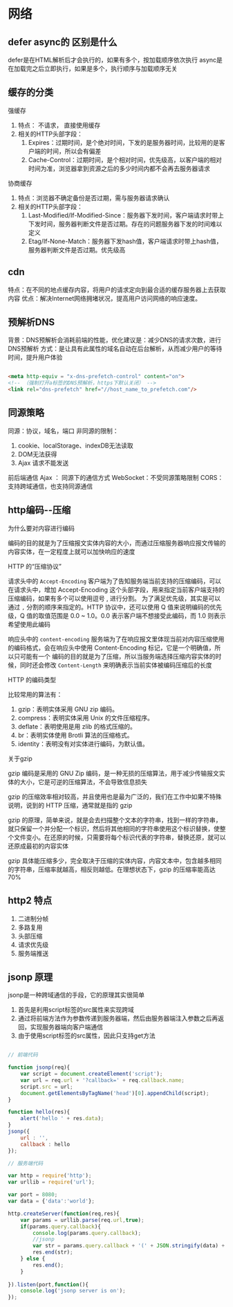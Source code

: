# 网络

## defer async的 区别是什么

  defer是在HTML解析后才会执行的，如果有多个，按加载顺序依次执行
  async是在加载完之后立即执行，如果是多个，执行顺序与加载顺序无关

## 缓存的分类

强缓存

  1. 特点： 不请求， 直接使用缓存
  2. 相关的HTTP头部字段：
     1. Expires：过期时间，是个绝对时间，下发的是服务器时间，比较用的是客户端的时间，所以会有偏差
     2. Cache-Control：过期时间，是个相对时间，优先级高，以客户端的相对时间为准，浏览器拿到资源之后的多少时间内都不会再去服务器请求

协商缓存

  1. 特点：浏览器不确定备份是否过期，需与服务器请求确认
  2. 相关的HTTP头部字段：
     1. Last-Modified/If-Modified-Since：服务器下发时间，客户端请求时带上下发时间，服务器判断文件是否过期。存在的问题服务器下发的时间难以定义
     2. Etag/If-None-Match：服务器下发hash值，客户端请求时带上hash值，服务器判断文件是否过期。优先级高

## cdn

  特点：在不同的地点缓存内容，将用户的请求定向到最合适的缓存服务器上去获取内容
  优点：解决Internet网络拥堵状况，提高用户访问网络的响应速度。

## 预解析DNS

  背景：DNS预解析会消耗前端的性能，优化建议是：减少DNS的请求次数，进行DNS预解析
  方式：是让具有此属性的域名自动在后台解析，从而减少用户的等待时间，提升用户体验

  ```html

  <meta http-equiv = "x-dns-prefetch-control" content="on">
  <!-- （强制打开a标签的DNS预解析，https下默认关闭） -->
  <link rel="dns-prefetch" href="//host_name_to_prefetch.com"/>

  ```

## 同源策略

同源：协议，域名，端口
  非同源的限制：

  1. cookie、localStorage、indexDB无法读取
  2. DOM无法获得
  3. Ajax 请求不能发送
  
  前后端通信
    Ajax ： 同源下的通信方式
    WebSocket：不受同源策略限制
    CORS：支持跨域通信，也支持同源通信

## http编码--压缩

为什么要对内容进行编码

  编码的目的就是为了压缩报文实体内容的大小，而通过压缩服务器响应报文传输的内容实体，在一定程度上就可以加快响应的速度

HTTP 的“压缩协议”

  请求头中的 `Accept-Encoding`
    客户端为了告知服务端当前支持的压缩编码，可以在请求头中，增加 Accept-Encoding 这个头部字段，用来指定当前客户端支持的压缩编码，如果有多个可以使用逗号 , 进行分割。
    为了满足优先级，其实是可以通过 `,` 分割的顺序来指定的。HTTP 协议中，还可以使用 Q 值来说明编码的优先级，Q 值的取值范围是 0.0 ~ 1.0。0.0 表示客户端不想接受此编码，而 1.0 则表示希望使用此编码

  响应头中的 `content-encoding`
    服务端为了在响应报文里体现当前对内容压缩使用的编码格式，会在响应头中使用 Content-Encoding 标记，它是一个明确值，所以只可能有一个
    编码的目的就是为了压缩，所以当服务端选择压缩内容实体的时候，同时还会修改 `Content-Length` 来明确表示当前实体被编码压缩后的长度

HTTP 的编码类型

  比较常用的算法有：
  
  1. gzip：表明实体采用 GNU zip 编码。
  2. compress：表明实体采用 Unix 的文件压缩程序。
  3. deflate：表明使用是用 zlib 的格式压缩的。
  4. br：表明实体使用 Brotli 算法的压缩格式。
  5. identity：表明没有对实体进行编码，为默认值。

关于gzip

  gzip 编码是采用的 GNU Zip 编码，是一种无损的压缩算法，用于减少传输报文实体的大小，它是可逆的压缩算法，不会导致信息损失

  gzip 的压缩效率相对较高，并且使用也是最为广泛的，我们在工作中如果不特殊说明，说到的 HTTP 压缩，通常就是指的 gzip

  gzip 的原理，简单来说，就是会去扫描整个文本的字符串，找到一样的字符串，就只保留一个并分配一个标识，然后将其他相同的字符串使用这个标识替换，使整个文件变小。在还原的时候，只需要将每个标识代表的字符串，替换还原，就可以还原成最初的内容实体

  gzip 具体能压缩多少，完全取决于压缩的实体内容，内容文本中，包含越多相同的字符串，压缩率就越高，相反则越低。在理想状态下，gzip 的压缩率能高达 70%

## http2 特点

1. 二进制分帧
2. 多路复用
3. 头部压缩
4. 请求优先级
5. 服务端推送

## jsonp 原理

jsonp是一种跨域通信的手段，它的原理其实很简单

1. 首先是利用script标签的src属性来实现跨域
2. 通过将前端方法作为参数传递到服务器端，然后由服务器端注入参数之后再返回，实现服务器端向客户端通信
3. 由于使用script标签的src属性，因此只支持get方法

```js

// 前端代码

function jsonp(req){
    var script = document.createElement('script');
    var url = req.url + '?callback=' + req.callback.name;
    script.src = url;
    document.getElementsByTagName('head')[0].appendChild(script); 
}

function hello(res){
    alert('hello ' + res.data);
}
jsonp({
    url : '',
    callback : hello 
});

```

```js
// 服务端代码

var http = require('http');
var urllib = require('url');

var port = 8080;
var data = {'data':'world'};

http.createServer(function(req,res){
    var params = urllib.parse(req.url,true);
    if(params.query.callback){
        console.log(params.query.callback);
        //jsonp
        var str = params.query.callback + '(' + JSON.stringify(data) + ')';
        res.end(str);
    } else {
        res.end();
    }
    
}).listen(port,function(){
    console.log('jsonp server is on');
});


```
